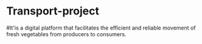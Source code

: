 # Transport-project

#It'is a digital platform that facilitates the efficient and reliable movement of fresh vegetables from producers to consumers.
